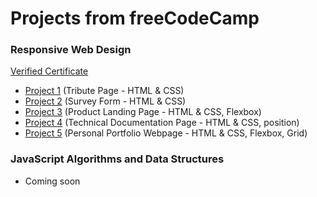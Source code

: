 # Projects from freeCodeCamp 

### Responsive Web Design
[Verified Certificate](https://www.freecodecamp.org/certification/chiarass/responsive-web-design)
- [Project 1](https://chiarastef.github.io/freeCodeCamp-projects/responsive-web-design/project-1/) (Tribute Page - HTML & CSS)
- [Project 2](https://chiarastef.github.io/freeCodeCamp-projects/responsive-web-design/project-2/) (Survey Form - HTML & CSS)
- [Project 3](https://chiarastef.github.io/freeCodeCamp-projects/responsive-web-design/project-3/) (Product Landing Page - HTML & CSS, Flexbox)
- [Project 4](https://chiarastef.github.io/freeCodeCamp-projects/responsive-web-design/project-4/) (Technical Documentation Page - HTML & CSS, position)
- [Project 5](https://chiarastef.github.io/freeCodeCamp-projects/responsive-web-design/project-5/) (Personal Portfolio Webpage - HTML & CSS, Flexbox, Grid)

### JavaScript Algorithms and Data Structures
- Coming soon
